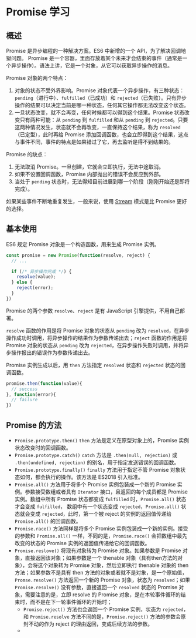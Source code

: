 # Promise 学习

## 概述

Promise 是异步编程的一种解决方案。ES6 中新增的一个 API，为了解决回调地狱问题。
Promise 是一个容器，里面存放着某个未来才会结束的事件（通常是一个异步操作）。语法上讲，它是一个对象，从它可以获取异步操作的消息。

Promise 对象的两个特点：
1. 对象的状态不受外界影响。Promise 对象代表一个异步操作，有三种状态： `pending`（进行中）、`fulfilled`（已成功）和 `rejected`（已失败）。只有异步操作的结果可以决定当前是哪一种状态，任何其它操作都无法改变这个状态。
2. 一旦状态改变，就不会再变，任何时候都可以得到这个结果。Promise 状态改变只有两种可能：从 `pending` 到 `fulfilled` 和从 `pending` 到 `rejected`。只要这两种情况发生，状态就不会再改变，一直保持这个结果，称为 `resolved`（已定型），此时再给 Promise 添加回调函数，也会立即得到这个结果，这点与事件不同，事件的特点是如果错过了它，再去监听是得不到结果的。

Promise 的缺点：
1. 无法取消 Promise。一旦创建，它就会立即执行，无法中途取消。
2. 如果不设置回调函数，Promise 内部抛出的错误不会反应到外部。
3. 当处于 `pending` 状态时，无法得知目前进展到哪一个阶段（刚刚开始还是即将完成）。

如果某些事件不断地重复发生，一般来说，使用 [Stream](https://nodejs.org/api/stream.html) 模式是比 Promise 更好的选择。

## 基本使用

ES6 规定 Promise 对象是一个构造函数，用来生成 Promise 实例。

```javascript
const promise = new Promise(function(resolve, reject) {
  // ...

  if (/* 异步操作完成 */) {
    resolve(value);
  } else {
    reject(error);
  }
})
```

Promise 的两个参数 `resolve`、`reject` 是有 JavaScript 引擎提供，不用自己部署。

`resolve` 函数的作用是将 Promise 对象的状态从 `pending` 改为 `resolved`，在异步操作成功时调用，将异步操作的结果作为参数传递出去；`reject` 函数的作用是将 Promise 对象的状态从 `pending` 改为 `rejected`，在异步操作失败时调用，并将异步操作报出的错误作为参数传递出去。

Promise 实例生成以后，用 `then` 方法指定 `resolved` 状态和 `rejected` 状态的回调函数。

```JavaScript
promise.then(function(value){
  // success
}, function(error){
  // failure
})
```

## Promise 的方法
- `Promise.prototype.then()` `then` 方法是定义在原型对象上的，Promise 实例状态改变时的回调函数。
- `Promise.prototype.catch()` `catch` 方法是 `.then(null, rejection)` 或 `.then(undefined, rejection)` 的别名，用于指定发送错误的回调函数。
- `Promise.prototype.finally()` `finally` 方法用于指定不管 Promise 对象状态如何，都会执行的操作。该方法是 ES2018 引入标准。
- `Promise.all()` 方法用于将多个 Promise 实例包装成一个新的 Promise 实例。参数接受数组或者具有 `Iterator` 接口，且返回的每个成员都是 Promise 实例。数组中所有 Promise 状态都变成 `fulfilled` 时，`Promise.all()` 状态才会变成 `fulfilled`， 数组中有一个状态变成 `rejected`，`Promise.all()` 状态就会变成 `rejected`，此时，第一个被 reject 的实例的返回值传递给 `Promise.all()` 的回调函数。
- `Promise.race()` 方法同样是将多个 Promise 实例包装成一个新的实例。接受的参数和 `Promise.all()` 一样，不同的是，`Promise.race()` 会把数组中最先改变的状态的 Promise 实例的返回值传递给它的回调函数。
- `Promise.reslove()` 将现有对象转为 Promise 对象。如果参数是 Promise 对象，直接返回该对象；如果参数是一个 thenable 对象（具有then方法的对象），会将这个对象转为 Promise 对象，然后立即执行 thenable 对象的 then 方法；如果参数不是具有 then 方法的对象或者就不是对象，是一个原始值，`Promse.resolve()` 方法返回一个新的 Promise 对象，状态为 `resolved`；如果 `Promise.resolve()` 没有参数，直接返回一个 `resolved` 状态的 Promise 对象，需要注意的是，立即 resolve 的 Promise 对象，是在本轮事件循环的结束时，而不是在下一轮事件循环的开始时；
  - `Promise.reject()` 方法也会返回一个 Promise 实例，状态为 `rejected`，和 `Promise.resolve` 方法不同的是，`Promise.reject()` 方法的参数会原封不动的作为 reject 的理由返回，变成后续方法的参数。
  -
